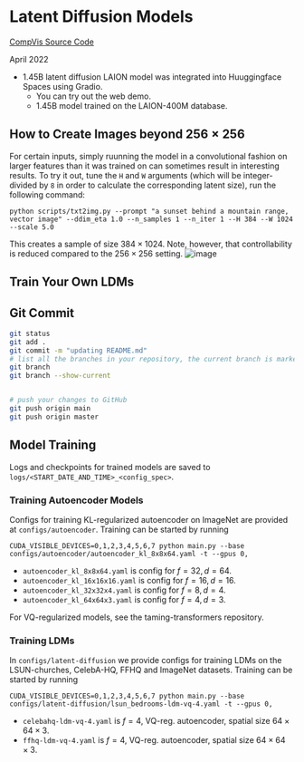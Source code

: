 # Latent Diffusion Models
[CompVis Source Code](https://github.com/CompVis/latent-diffusion)

April 2022
- 1.45B latent diffusion LAION model was integrated into Huuggingface Spaces using Gradio.
  - You can try out the web demo.
  - 1.45B model trained on the LAION-400M database.

## How to Create Images beyond $256 \times 256$
For certain inputs, simply ruunning the model in a convolutional fashion on larger features than it was trained on can sometimes result in interesting results.
To try it out, tune the `H` and `W` arguments (which will be integer-divided by `8` in order to calculate the corresponding latent size), run the following command:
```
python scripts/txt2img.py --prompt "a sunset behind a mountain range, vector image" --ddim_eta 1.0 --n_samples 1 --n_iter 1 --H 384 --W 1024 --scale 5.0
```
This creates a sample of size $384 \times 1024$. Note, however, that controllability is reduced compared to the $256 \times 256$ setting.
![image](https://github.com/user-attachments/assets/99d64807-9c8e-4350-bede-7c8325ece012)


## Train Your Own LDMs


## Git Commit
```bash
git status
git add .
git commit -m "updating README.md"
# list all the branches in your repository, the current branch is marked with asterisk
git branch
git branch --show-current


# push your changes to GitHub
git push origin main
git push origin master
```


## Model Training 

Logs and checkpoints for trained models are saved to `logs/<START_DATE_AND_TIME>_<config_spec>`.


### Training Autoencoder Models

Configs for training KL-regularized autoencoder on ImageNet are provided at `configs/autoencoder`. Training can be started by running

```
CUDA_VISIBLE_DEVICES=0,1,2,3,4,5,6,7 python main.py --base configs/autoencoder/autoencoder_kl_8x8x64.yaml -t --gpus 0,
```

- `autoencoder_kl_8x8x64.yaml` is config for $f=32, d=64$. 
- `autoencoder_kl_16x16x16.yaml` is config for $f=16,d=16$.
- `autoencoder_kl_32x32x4.yaml` is config for $f=8,d=4$.
- `autoencoder_kl_64x64x3.yaml` is config for $f=4,d=3$.

For VQ-regularized models, see the taming-transformers repository.

### Training LDMs

In `configs/latent-diffusion` we provide configs for training LDMs on the LSUN-churches, CelebA-HQ, FFHQ and ImageNet datasets. Training can be started by running

```
CUDA_VISIBLE_DEVICES=0,1,2,3,4,5,6,7 python main.py --base configs/latent-diffusion/lsun_bedrooms-ldm-vq-4.yaml -t --gpus 0,
```

- `celebahq-ldm-vq-4.yaml` is $f=4$, VQ-reg. autoencoder, spatial size $64 \times 64 \times 3$.
- `ffhq-ldm-vq-4.yaml` is $f=4$, VQ-reg. autoencoder, spatial size $64 \times 64 \times 3$.




















